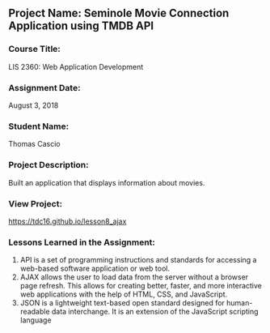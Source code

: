 ## Project Name:  Seminole Movie Connection Application using TMDB API

### Course Title:
LIS 2360:  Web Application Development

### Assignment Date:  
August 3, 2018

### Student Name:  
Thomas Cascio

### Project Description:
Built an application that displays information about movies. 

### View Project:
 https://tdc16.github.io/lesson8_ajax

### Lessons Learned in the Assignment:
1. API is a set of programming instructions and standards for accessing a web-based software application or web tool.
2. AJAX allows the user to load data from the server without a browser page refresh. This allows for creating better, faster, and more interactive web applications with the help of HTML, CSS, and JavaScript.
3. JSON is a lightweight text-based open standard designed for human-readable data interchange. It is an extension of the JavaScript scripting language
